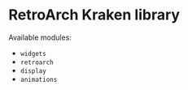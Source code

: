 # RetroArch Kraken library

Available modules:

- `widgets`
- `retroarch`
- `display`
- `animations`
